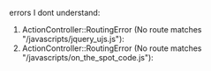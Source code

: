 
errors I dont understand:

1. ActionController::RoutingError (No route matches "/javascripts/jquery_ujs.js"):
2. ActionController::RoutingError (No route matches "/javascripts/on_the_spot_code.js"):
